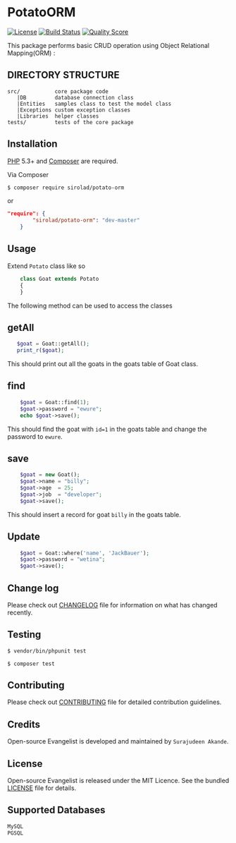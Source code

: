 # PotatoORM

[![License](http://img.shields.io/:license-mit-blue.svg)](https://github.com/andela-sakande/PotatoORM/blob/master/LICENSE)
[![Build Status](https://travis-ci.org/andela-sakande/potatoORM.svg)](https://travis-ci.org/andela-sakande/potatoORM)
[![Quality Score](https://img.shields.io/scrutinizer/g/andela-sakande/PotatoORM.svg?style=flat-square)](https://scrutinizer-ci.com/g/andela-sakande/PotatoORM)
<!-- [![Scruitinizer Code](https://scrutinizer-ci.com/g/andela-sakande/PotatoORM/badges/quality-score.png?b=master)](https://scrutinizer-ci.com/g/andela-sakande/PotatoORM) -->

This package performs basic CRUD operation using Object Relational Mapping(ORM) :

DIRECTORY STRUCTURE
-------------------

```
src/           core package code
   |DB         database connection class
   |Entities   samples class to test the model class
   |Exceptions custom exception classes
   |Libraries  helper classes
tests/         tests of the core package
```

## Installation

[PHP](https://php.net) 5.3+ and [Composer](https://getcomposer.org) are required.

Via Composer

``` bash
$ composer require sirolad/potato-orm
```
or
``` composer.json
"require": {
        "sirolad/potato-orm": "dev-master"
    }
```

## Usage

Extend `Potato` class like so
``` php
    class Goat extends Potato
    {
    }
```
The following method can be used to access the classes

## getAll
``` php
   $goat = Goat::getAll();
   print_r($goat);
```
This should print out all the ​goats ​in the ​goats ​table of Goat class.

## find
``` php
    $goat = Goat::find(1);
    $goat->password = "ewure";
    echo $goat->save();
```
This should find the ​goat ​with `id=1` in the goats table and change the password to `ewure`.

## save
```php
    $goat = new Goat();
    $goat->name = "billy";
    $goat->age  = 25;
    $goat->job  = "developer";
    $goat->save();
```
This should insert a record for goat `billy` in the goats table.

## Update
```php
    $gaot = Goat::where('name', 'JackBauer');
    $gaot->password = "wetina";
    $gaot->save();
```

## Change log

Please check out [CHANGELOG](CHANGELOG.md) file for information on what has changed recently.

## Testing

``` bash
$ vendor/bin/phpunit test
```

``` composer
$ composer test
```

## Contributing

Please check out [CONTRIBUTING](CONTRIBUTING.md) file for detailed contribution guidelines.

## Credits

Open-source Evangelist is developed and maintained by `Surajudeen Akande`.

## License

Open-source Evangelist is released under the MIT Licence. See the bundled [LICENSE](LICENSE.md) file for details.

## Supported Databases

``` bash
MySQL
PGSQL
```
